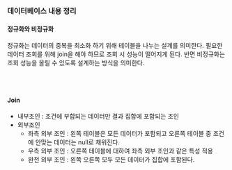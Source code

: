 <h3>데이터베이스 내용 정리</h3>


<h4>정규화와 비정규화</h4>
정규화는 데이터의 중복을 최소화 하기 위해 테이블을 나누는 설계를 의미한다. 필요한 데이터 조회를 위해 join을 해야 하므로 조회 시 성능이 떨어지게 된다.
반면 비정규화는 조회 성능을 올릴 수 있도록 설계하는 방식을 의미한다.

<br><br>

<h4>Join</h4>

* 내부조인 : 조건에 부합되는 데이터만 결과 집합에 포함되는 조인
* 외부조인
  + 좌측 외부 조인 : 왼쪽 테이블은 모든 데이터가 포함되고 오른쪽 테이블 중 조건에 안맞는 데이터는 null로 채워진다.
  + 우측 외부 조인 : 오른쪽 테이블에 대하여 좌측 외부 조인과 같은 특성 적용
  + 완전 외부 조인 : 왼쪽 오른쪽 모두 모든 데이터가 집합에 포함된다.

<br><br>

<h4></h4>

<br><br>

<h4></h4>

<br><br>

<h4></h4>

<br><br>

<h4></h4>

<br><br>

<h4></h4>

<br><br>

<h4></h4>

<br><br>

<h4></h4>

<br><br>

<h4></h4>

<br><br>

<h4></h4>

<br><br>

<h4></h4>

<br><br>

<h4></h4>

<br><br>

<h4></h4>

<br><br>

<h4></h4>

<br><br>

<h4></h4>

<br><br>


